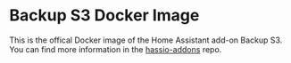 # Backup S3 Docker Image

This is the offical Docker image of the Home Assistant add-on Backup S3. You can find more information in the [hassio-addons](https://github.com/AlexanderBabel/hassio-addons/tree/main/backup-s3) repo.